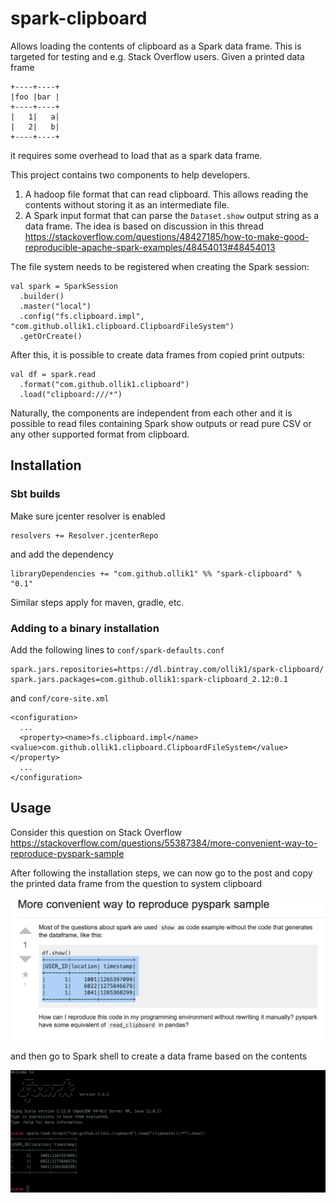 # spark-clipboard

Allows loading the contents of clipboard as a Spark data frame. This is targeted for testing and e.g. Stack Overflow users. Given a printed data frame
```
+----+----+
|foo |bar |
+----+----+
|   1|   a|
|   2|   b|
+----+----+
```
it requires some overhead to load that as a spark data frame.

This project contains two components to help developers.
1. A hadoop file format that can read clipboard. This allows reading the contents without storing it as an intermediate file.
2. A Spark input format that can parse the `Dataset.show` output string as a data frame. The idea is based on discussion in this thread https://stackoverflow.com/questions/48427185/how-to-make-good-reproducible-apache-spark-examples/48454013#48454013

The file system needs to be registered when creating the Spark session:

```
val spark = SparkSession
  .builder()
  .master("local")
  .config("fs.clipboard.impl", "com.github.ollik1.clipboard.ClipboardFileSystem")
  .getOrCreate()
```

After this, it is possible to create data frames from copied print outputs:
```
val df = spark.read
  .format("com.github.ollik1.clipboard")
  .load("clipboard:///*")
```

Naturally, the components are independent from each other and it is possible to read files containing Spark show outputs or read pure CSV or any other supported format from clipboard.

## Installation

### Sbt builds

Make sure jcenter resolver is enabled
```
resolvers += Resolver.jcenterRepo
```

and add the dependency
```
libraryDependencies += "com.github.ollik1" %% "spark-clipboard" % "0.1"
```

Similar steps apply for maven, gradle, etc.

### Adding to a binary installation

Add the following lines to `conf/spark-defaults.conf`
```
spark.jars.repositories=https://dl.bintray.com/ollik1/spark-clipboard/
spark.jars.packages=com.github.ollik1:spark-clipboard_2.12:0.1
```

and `conf/core-site.xml`
```
<configuration>
  ...
  <property><name>fs.clipboard.impl</name><value>com.github.ollik1.clipboard.ClipboardFileSystem</value></property>
  ...
</configuration>
```

## Usage

Consider this question on Stack Overflow https://stackoverflow.com/questions/55387384/more-convenient-way-to-reproduce-pyspark-sample

After following the installation steps, we can now go to the post and copy the printed data frame from the question to system clipboard

![Copyig](https://raw.githubusercontent.com/ollik1/spark-clipboard/assets/img/copy.png)

and then go to Spark shell to create a data frame based on the contents

![Paste](https://raw.githubusercontent.com/ollik1/spark-clipboard/assets/img/paste.png)
